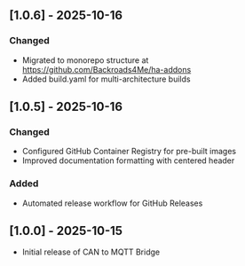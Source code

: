 ## [1.0.6] - 2025-10-16

### Changed

- Migrated to monorepo structure at https://github.com/Backroads4Me/ha-addons
- Added build.yaml for multi-architecture builds

## [1.0.5] - 2025-10-16

### Changed

- Configured GitHub Container Registry for pre-built images
- Improved documentation formatting with centered header

### Added

- Automated release workflow for GitHub Releases

## [1.0.0] - 2025-10-15

- Initial release of CAN to MQTT Bridge
